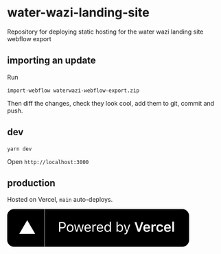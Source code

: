 # water-wazi-landing-site

Repository for deploying static hosting for the water wazi landing site webflow export

## importing an update

Run

    import-webflow waterwazi-webflow-export.zip

Then diff the changes, check they look cool, add them to git, commit and push.

## dev

    yarn dev

Open `http://localhost:3000`

## production

Hosted on Vercel, `main` auto-deploys.

[![Powered by Vercel](src/images/powered-by-vercel.svg)](https://vercel.com/?utm_source=openup&utm_campaign=oss)
